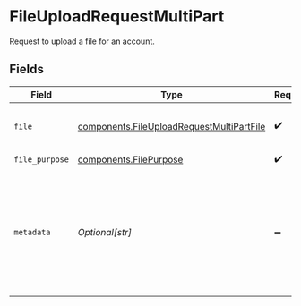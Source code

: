 # FileUploadRequestMultiPart

Request to upload a file for an account.


## Fields

| Field                                                                                                                                                       | Type                                                                                                                                                        | Required                                                                                                                                                    | Description                                                                                                                                                 | Example                                                                                                                                                     |
| ----------------------------------------------------------------------------------------------------------------------------------------------------------- | ----------------------------------------------------------------------------------------------------------------------------------------------------------- | ----------------------------------------------------------------------------------------------------------------------------------------------------------- | ----------------------------------------------------------------------------------------------------------------------------------------------------------- | ----------------------------------------------------------------------------------------------------------------------------------------------------------- |
| `file`                                                                                                                                                      | [components.FileUploadRequestMultiPartFile](../../models/components/fileuploadrequestmultipartfile.md)                                                      | :heavy_check_mark:                                                                                                                                          | The file to be added. Valid types are `csv`, `png`, `jpeg`, `pdf`.                                                                                          |                                                                                                                                                             |
| `file_purpose`                                                                                                                                              | [components.FilePurpose](../../models/components/filepurpose.md)                                                                                            | :heavy_check_mark:                                                                                                                                          | The file's purpose.                                                                                                                                         | representative_verification                                                                                                                                 |
| `metadata`                                                                                                                                                  | *Optional[str]*                                                                                                                                             | :heavy_minus_sign:                                                                                                                                          | Additional metadata to be stored with the file, formatted as a JSON string.<br/><br/>Valid keys are `representative_id`, `comment`, `requirement_id`, `error_code`. | {"requirement_id": "document.individual.verification"}                                                                                                      |